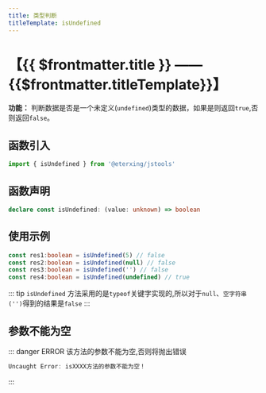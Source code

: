 ```yaml
---
title: 类型判断
titleTemplate: isUndefined
---
```


# 【{{ $frontmatter.title }} —— {{$frontmatter.titleTemplate}}】

**功能：** 判断数据是否是一个未定义(`undefined`)类型的数据，如果是则返回`true`,否则返回`false`。

## 函数引入

```ts 
import { isUndefined } from '@eterxing/jstools'
```
## 函数声明

```ts 
declare const isUndefined: (value: unknown) => boolean
```

## 使用示例

```ts 
const res1:boolean = isUndefined(5) // false
const res2:boolean = isUndefined(null) // false
const res3:boolean = isUndefined('') // false
const res4:boolean = isUndefined(undefined) // true
```
::: tip
`isUndefined` 方法采用的是`typeof`关键字实现的,所以对于`null`、`空字符串('')`得到的结果是`false`
:::

## 参数不能为空

::: danger ERROR
该方法的参数不能为空,否则将抛出错误

```ts
Uncaught Error: isXXXX方法的参数不能为空！
```
:::

